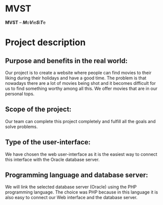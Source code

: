    # MVST

**MVST** – ***M***o***V***ie***S***i***T***e  

   
# **Project description** 

## **Purpose and benefits in the real world:**  
   Our project is to create a website where people can find movies to their liking during their holidays and have a good time. The problem is that nowadays there are a lot of movies being shot and it becomes difficult for us to find something worthy among all this. We offer movies that are in our personal tops.
## **Scope of the project:**  
   Our team can complete this project completely and fulfill all the goals and solve problems.
## **Type of the user-interface:**  
   We have chosen the web user-interface as it is the easiest way to connect this interface with the Oracle database server.
## **Programming language and database server:**  
   We will link the selected database server (Oracle) using the PHP programming language. The choice was PHP because in this language it is also easy to connect our Web interface and the database server.  
